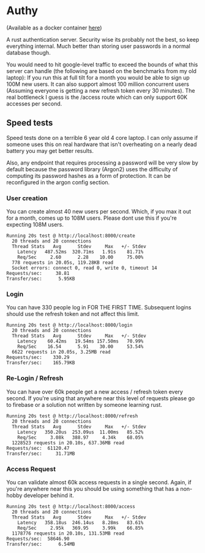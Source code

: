 # Authy
(Available as a docker container [here](https://hub.docker.com/repository/docker/xmaayy/authy/general))


A rust authentication server. Security wise its probably not the best, so keep everything internal. Much better than storing user passwords in a normal database though.

You would need to hit google-level traffic to exceed the bounds of what this server can handle (the following are based on the benchmarks from my old laptop): If you run this at full tilt for a month you would be able to sign up 100M new users. It can also support almost 100 million concurrent users (Assuming everyone is getting a new refresh token every 30 minutes). The real bottleneck I guess is the /access route which can only support 60K accesses per second.  


## Speed tests
Speed tests done on a terrible 6 year old 4 core laptop. I can only assume if someone uses
this on real hardware that isn't overheating on a nearly dead battery you may get better results.

Also, any endpoint that requires processing a password will be very slow by default because
the password library (Argon2) uses the difficulty of computing its password hashes as a form
of protection. It can be reconfigured in the argon config section.

### User creation
You can create almost 40 new users per second. Which, if you max it out for a month, comes up to 108M users. Please dont use this if you're expecting 108M users.
```
Running 20s test @ http://localhost:8000/create
  20 threads and 20 connections
  Thread Stats   Avg      Stdev     Max   +/- Stdev
    Latency   487.52ms  320.71ms   1.91s    81.71%
    Req/Sec     2.60      2.28    10.00     75.00%
  778 requests in 20.05s, 119.28KB read
  Socket errors: connect 0, read 0, write 0, timeout 14
Requests/sec:     38.81
Transfer/sec:      5.95KB
```
### Login
You can have 330 people log in FOR THE FIRST TIME. Subsequent logins should use the
refresh token and not affect this limit.
```
Running 20s test @ http://localhost:8000/login
  20 threads and 20 connections
  Thread Stats   Avg      Stdev     Max   +/- Stdev
    Latency    60.42ms   19.54ms 157.50ms   70.99%
    Req/Sec    16.54      5.91    30.00     53.54%
  6622 requests in 20.05s, 3.25MB read
Requests/sec:    330.29
Transfer/sec:    165.79KB
```

### Re-Login / Refresh
You can have over 60k people get a new access / refresh token every second. If you're
using that anywhere near this level of requests please go to firebase or a solution not
written by someone learning rust.
```
Running 20s test @ http://localhost:8000/refresh
  20 threads and 20 connections
  Thread Stats   Avg      Stdev     Max   +/- Stdev
    Latency   350.20us  253.09us  11.00ms   85.52%
    Req/Sec     3.08k   388.97     4.34k    68.05%
  1228523 requests in 20.10s, 637.36MB read
Requests/sec:  61120.47
Transfer/sec:     31.71MB
```

### Access Request
You can validate almost 60k access requests in a single second. Again, if you're anywhere near
this you should be using something that has a non-hobby developer behind it.
```
Running 20s test @ http://localhost:8000/access
  20 threads and 20 connections
  Thread Stats   Avg      Stdev     Max   +/- Stdev
    Latency   358.18us  246.14us   8.28ms   83.61%
    Req/Sec     2.95k   369.95     3.99k    66.85%
  1178776 requests in 20.10s, 131.53MB read
Requests/sec:  58646.90
Transfer/sec:      6.54MB
```
